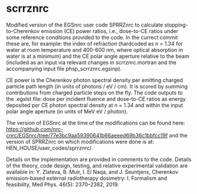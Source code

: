# scrrznrc
Modified version of the EGSnrc user code SPRRZnrc to calculate stopping-to-Cherenkov emission (CE) power ratios, i.e., dose-to-CE ratios under some reference conditions provided to the code. In the currect commit these are, for example: the index of refraction (hardcoded as n = 1.34 for water at room temperature and 400-600 nm, where optical absorption in water is at a minimum) and the CE polar angle aperture relative to the beam (included as an input via relevant changes in scrrznrc.mortran and the accompanying input file phsp_scrrznrc.egsinp). 

CE power is the Cherenkov photon spectral density per emitting charged particle path length (in units of photons / eV / cm). It is scored by summing contributions from charged particle steps on the fly. The code outputs to the .egslst file: dose per incident fluence and dose-to-CE ratios as energy deposited per CE photon spectral density at n = 1.34 and within the input polar angle aperture (in units of MeV eV / photon).

The version of EGSnrc at the time of the modifications can be found here: https://github.com/nrc-cnrc/EGSnrc/tree/77e3bc9aa59390641b66aeeed69b36c1bbfcc19f and the version of SPRRZnrc on which modifications were done is at: HEN_HOUSE/user_codes/sprrznrc/.

Details on the implementation are provided in comments to the code. Details of the theory, code design, testing, and relative experimental validation are available in:
Y. Zlateva, B. Muir, I. El Naqa, and J. Seuntjens, Cherenkov emission-based external radiotherapy dosimetry: I. Formalism and feasibility, Med Phys. 46(5): 2370–2382, 2019.
